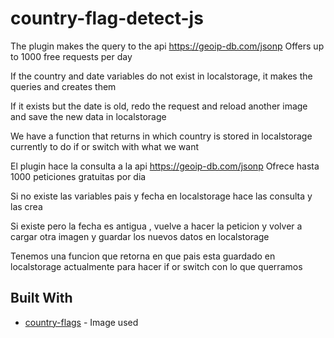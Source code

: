 # country-flag-detect-js

The plugin makes the query to the api https://geoip-db.com/jsonp
Offers up to 1000 free requests per day

If the country and date variables do not exist in localstorage, it makes the queries and creates them

If it exists but the date is old, redo the request and reload another image and save the new data in localstorage

We have a function that returns in which country is stored in localstorage currently to do if or switch with what we want


El plugin hace la consulta a la api https://geoip-db.com/jsonp
Ofrece hasta 1000 peticiones gratuitas por dia

Si no existe las variables pais y fecha en localstorage hace las consulta y las crea

Si existe pero la fecha es antigua , vuelve a hacer la peticion y volver a cargar otra imagen y guardar los nuevos datos en localstorage

Tenemos una funcion que retorna en que pais esta guardado en localstorage actualmente para hacer if or switch con lo que querramos


## Built With
* [country-flags](https://github.com/hjnilsson/country-flags) - Image used

